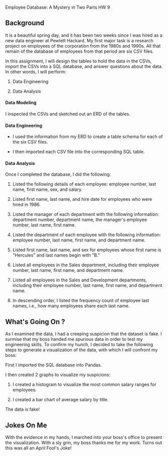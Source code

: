 Employee Database: A Mystery in Two Parts
HW 9

## Background

It is a beautiful spring day, and it has been two weeks since I was hired as a new data engineer at Pewlett Hackard. My first major task is a research project on employees of the corporation from the 1980s and 1990s. All that remain of the database of employees from that period are six CSV files.

In this assignment, I will design the tables to hold the data in the CSVs, import the CSVs into a SQL database, and answer questions about the data. In other words, I will perform:

1. Data Engineering

3. Data Analysis

#### Data Modeling

I inspected the CSVs and sketched out an ERD of the tables.

#### Data Engineering

* I used the information from my ERD to create a table schema for each of the six CSV files.

* I then imported each CSV file into the corresponding SQL table. 

#### Data Analysis

Once I completed the database, I did the following:

1. Listed the following details of each employee: employee number, last name, first name, sex, and salary.

2. Listed first name, last name, and hire date for employees who were hired in 1986.

3. Listed the manager of each department with the following information: department number, department name, the manager's employee number, last name, first name.

4. Listed the department of each employee with the following information: employee number, last name, first name, and department name.

5. Listed first name, last name, and sex for employees whose first name is "Hercules" and last names begin with "B."

6. Listed all employees in the Sales department, including their employee number, last name, first name, and department name.

7. Listed all employees in the Sales and Development departments, including their employee number, last name, first name, and department name.

8. In descending order, I listed the frequency count of employee last names, i.e., how many employees share each last name.

## What's Going On ?

As I examined the data, I had a creeping suspicion that the dataset is fake. I surmise that my boss handed me spurious data in order to test my engineering skills. To confirm my hunch, I decided to take the following steps to generate a visualization of the data, with which I will confront my boss:

First I imported the SQL database into Pandas.

I then created 2 graphs to visualize my suspicions:

1. I created a histogram to visualize the most common salary ranges for employees.

2. I created a bar chart of average salary by title.

The data is fake!

## Jokes On Me

With the evidence in my hands, I marched into your boss's office to present the visualization. With a sly grin, my boss thanks me for my work. Turns out this was all an April Fool's Joke!

